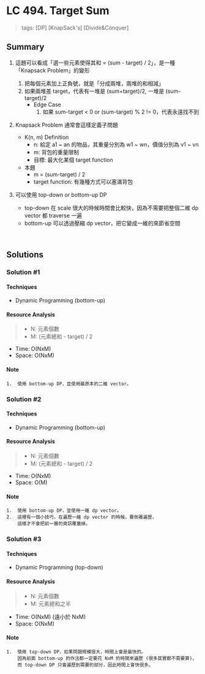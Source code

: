 # LC 494. Target Sum
> tags:  [DP] [KnapSack's] [Divide&Conquer]

## Summary 
1.  這題可以看成「選一些元素使得其和 = (sum - target) / 2」，是一種「Knapsack Problem」的變形
    1.  把每個元素加上正負號，就是「分成兩堆，兩堆的和相減」
    2.  如果兩堆差 target，代表有一堆是 (sum+target)/2, 一堆是 (sum-target)/2
        - Edge Case
            1. 如果 sum-target < 0 or (sum-target) % 2 != 0，代表永遠找不到
        
2.  Knapsack Problem 通常會這樣定義子問題
    - K(n, m) Definition
        - n: 給定 a1 ~ an 的物品，其重量分別為 w1 ~ wn，價值分別為 v1 ~ vn
        - m: 背包的重量限制
        - 目標: 最大化某個 target function
    - 本題
        - m = (sum-target) / 2
        - target function: 有幾種方式可以塞滿背包

3.  可以使用 top-down or bottom-up DP
    - top-down 在 scale 很大的時候時間會比較快，因為不需要把整個二維 dp vector 都 traverse 一遍
    - bottom-up 可以透過壓縮 dp vector，把它變成一維的來節省空間

<br>

## Solutions
### Solution #1
#### Techniques
- Dynamic Programming (bottom-up)

#### Resource Analysis
> - N: 元素個數
> - M: (元素總和 - target) / 2
- Time: O(NxM)
- Space: O(NxM)

#### Note
```
1.  使用 bottom-up DP，並使用最原本的二維 vector。
```


### Solution #2
#### Techniques
- Dynamic Programming (bottom-up)

#### Resource Analysis
> - N: 元素個數
> - M: (元素總和 - target) / 2
- Time: O(NxM)
- Space: O(M)

#### Note
```
1.  使用 bottom-up DP，並使用一維 dp vector。
2.  這裡有一個小技巧，在遍歷一維 dp vector 的時候，要倒著遍歷，
    這樣才不會把前一層的資訊覆蓋掉。
```


### Solution #3
#### Techniques
- Dynamic Programming (top-down)

#### Resource Analysis
> - N: 元素個數
> - M: 元素總和之半
- Time: O(NxM) (遠小於 NxM)
- Space: O(NxM)

#### Note
```
1.  使用 top-down DP，如果問題規模很大，時間上會是最快的。
    因為前面 bottom-up 的作法都一定要花 NxM 的時間來遍歷 (很多其實都不需要算)，
    而 top-down DP 只會遍歷到需要的部分，因此時間上會快很多。
```

